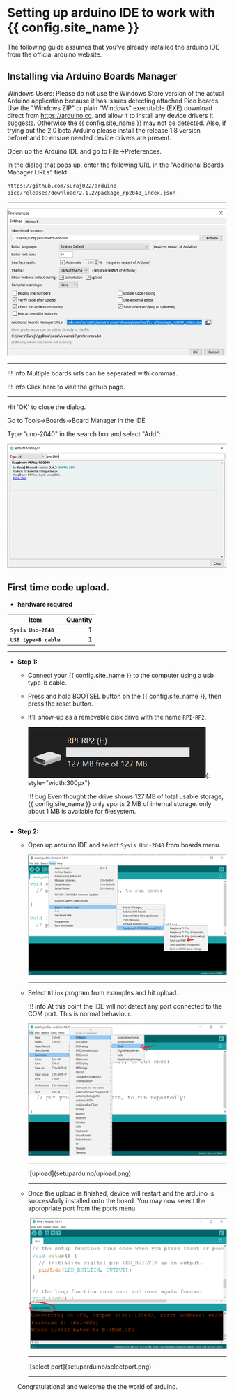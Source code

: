 # Setting up arduino IDE to work with {{ config.site_name }}

The following guide assumes that you've already installed the arduino IDE from the official arduino website.

## **Installing via Arduino Boards Manager**

Windows Users: Please do not use the Windows Store version of the actual Arduino application because it has issues detecting attached Pico boards. Use the "Windows ZIP" or plain "Windows" executable (EXE) download direct from https://arduino.cc. and allow it to install any device drivers it suggests. Otherwise the {{ config.site_name }} may not be detected. Also, if trying out the 2.0 beta Arduino please install the release 1.8 version beforehand to ensure needed device drivers are present.

Open up the Arduino IDE and go to File->Preferences.

In the dialog that pops up, enter the following URL in the "Additional Boards Manager URLs" field:

``` 
https://github.com/suraj022/arduino-pico/releases/download/2.1.2/package_rp2040_index.json
```
<hr>

![boardurl](setuparduino/boardurl.png)

<hr>

!!! info
    Multiple boards urls can be seperated with commas.

!!! info
    Click here to visit the github page.

<hr>

Hit 'OK' to close the dialog.

Go to Tools->Boards->Board Manager in the IDE

Type "uno-2040" in the search box and select "Add":

![downloadboard](setuparduino/downloadboard.png)


## First time code upload.

* **hardware required**

| Item                              | Quantity                          |
| --------------------------------- | --------------------------------: |
| **`Sysis Uno-2040`**           |  1                                |
| **`USB type-B cable`**             |  1                                |
<hr>

* **Step 1:**

    * Connect your {{ config.site_name }} to the computer using a usb type-b cable.
        
        <!-- ![Connect usb to {{ config.site_name }}](setuparduino/connectpico.png)
        <hr/>
        ![Connect usb to pc](setuparduino/connectpc.png)
        <hr/> -->
    
    * Press and hold BOOTSEL button on the {{ config.site_name }}, then press the reset button.

        <!-- ![trigger bootloader](setuparduino/connectpico.png)
        <hr/> -->

    * It'll show-up as a removable disk drive with the name `RPI-RP2`.

        ![disk drive](setuparduino/firstboot.png){: style="width:300px"}

        !!! bug
            Even thought the drive shows 127 MB of total usable storage, {{ config.site_name }} only sports 2 MB of internal storage. only about 1 MB is available for filesystem.

        <hr/>

* **Step 2:**
    
    * Open up arduino IDE and select `Sysis Uno-2040` from boards menu.

        ![Select sysis uno-2040](setuparduino/selectboard.png)
        <hr/>

    * Select `Blink` program from examples and hit upload.

        !!! info
            At this point the IDE will not detect any port connected to the COM port. This is normal behaviour.

        ![load blink program](setuparduino/blinkprogram.png)
        <hr/>
        ![upload](setuparduino/upload.png)
        <hr/>

    * Once the upload is finished, device will restart and the arduino is successfully installed onto the board. You may now select the appropriate port from the ports menu.

        ![upload complete](setuparduino/uploadcomplete.png)
        <hr/>
        ![select port](setuparduino/selectport.png)
        <hr/>

    Congratulations! and welcome the the world of arduino.